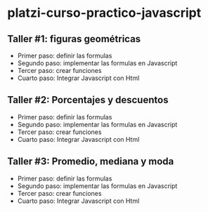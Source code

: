# platzi-curso-practico-javascript

## Taller #1: figuras geométricas

- Primer paso: definir las formulas
- Segundo paso: implementar las formulas en Javascript 
- Tercer paso: crear funciones
- Cuarto paso: Integrar Javascript con Html

## Taller #2: Porcentajes y descuentos 

- Primer paso: definir las formulas
- Segundo paso: implementar las formulas en Javascript 
- Tercer paso: crear funciones
- Cuarto paso: Integrar Javascript con Html

## Taller #3: Promedio, mediana y moda 

- Primer paso: definir las formulas
- Segundo paso: implementar las formulas en Javascript 
- Tercer paso: crear funciones
- Cuarto paso: Integrar Javascript con Html